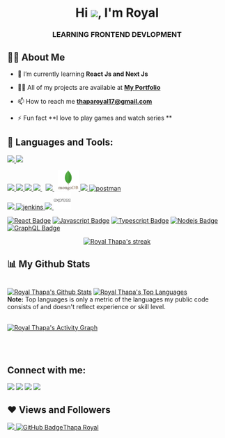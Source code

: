 
<h1 align="center">Hi <img src="https://raw.githubusercontent.com/MartinHeinz/MartinHeinz/master/wave.gif" width="30px">, I'm Royal</h1>
<h3 align="center">LEARNING FRONTEND DEVLOPMENT</h3>


## 🙋‍♂️ About Me


- 🌱 I’m currently learning **React Js and Next Js**


- 👨‍💻 All of my projects are available at **[My Portfolio](https://github.com/thapaRoyal?tab=repositories)**

- 📫 How to reach me **thaparoyal17@gmail.com**

- ⚡ Fun fact **I love to play games and watch series **
 
## 🚀 Languages and Tools:

<p align="left"> 

  <a href="https://www.w3.org/html/" target="_blank"> <img src="https://img.icons8.com/color/48/000000/html-5.png"/> </a> 
    <a href="https://www.w3schools.com/css/" target="_blank"> <img src="https://img.icons8.com/color/48/000000/css3.png"/> </a> 
  
  <a href="https://developer.mozilla.org/en-US/docs/Web/JavaScript" target="_blank"> <img src="https://img.icons8.com/color/48/000000/javascript.png"/> </a> 
    <a href="https://getbootstrap.com" target="_blank"> <img src="https://img.icons8.com/color/48/000000/bootstrap.png"/> </a> 
    <a href="https://www.python.org" target="_blank"> <img src="https://img.icons8.com/color/48/000000/python.png"/> </a> 
    <a style="padding-right:8px;" href="https://nodejs.org" target="_blank"> <img src="https://img.icons8.com/color/48/000000/nodejs.png"/> </a> 
    <a style="padding-right:8px;" href="https://www.mysql.com/" target="_blank"> <img src="https://img.icons8.com/fluent/50/000000/mysql-logo.png"/> </a>
    <a href="https://www.mongodb.com/" target="_blank"> <img src="https://raw.githubusercontent.com/devicons/devicon/master/icons/mongodb/mongodb-original-wordmark.svg" alt="mongodb" width="48" height="48"/> </a> 
    <a href="https://firebase.google.com/" target="_blank"> <img src="https://img.icons8.com/color/48/000000/firebase.png"/> </a> 
    <a href="https://postman.com" target="_blank"> <img src="https://www.vectorlogo.zone/logos/getpostman/getpostman-icon.svg" alt="postman" width="45" height="45"/> </a>   
    <a href="https://git-scm.com/" target="_blank"> <img src="https://img.icons8.com/color/48/000000/git.png"/> </a> 
    <a href="https://www.jenkins.io" target="_blank"> <img src="https://www.vectorlogo.zone/logos/jenkins/jenkins-icon.svg" alt="jenkins" width="48" height="48"/> </a> 
    <a href="https://redux.js.org" target="_blank"> <img src="https://img.icons8.com/color/48/000000/redux.png"/> </a>
    <a href="https://expressjs.com" target="_blank"> <img src="https://raw.githubusercontent.com/devicons/devicon/master/icons/express/express-original-wordmark.svg" alt="express" width="40" height="40"/> </a>
</p>

[![React Badge](https://img.shields.io/badge/-React-61DBFB?style=for-the-badge&labelColor=black&logo=react&logoColor=61DBFB)](#)  [![Javascript Badge](https://img.shields.io/badge/-Javascript-F0DB4F?style=for-the-badge&labelColor=black&logo=javascript&logoColor=F0DB4F)](#) [![Typescript Badge](https://img.shields.io/badge/-Typescript-007acc?style=for-the-badge&labelColor=black&logo=typescript&logoColor=007acc)](#) [![Nodejs Badge](https://img.shields.io/badge/-Nodejs-3C873A?style=for-the-badge&labelColor=black&logo=node.js&logoColor=3C873A)](#) [![GraphQL Badge](https://img.shields.io/badge/-GraphQl-e535ab?style=for-the-badge&labelColor=black&logo=node.js&logoColor=e535ab)](#)
<br/>

<p align="center">
    <a href="https://github.com/thapaRoyal/github-readme-streak-stats">
        <img title="🔥 Get streak stats for your profile at git.io/streak-stats" alt="Royal Thapa's streak" src="https://github-readme-streak-stats.herokuapp.com/?user=thapaRoyal&theme=black-ice&hide_border=true&stroke=0000&background=060A0CD0"/>
    </a>
</p>

## 📊 My Github Stats

  <br/>
    <a href="https://github.com/thapaRoyal/github-readme-stats"><img alt="Royal Thapa's Github Stats" src="https://github-readme-stats.vercel.app/api?username=thapaRoyal&show_icons=true&count_private=true&theme=react&hide_border=true&bg_color=0D1117" /></a>
  <a href="https://github.com/thapaRoyal/github-readme-stats"><img alt="Royal Thapa's Top Languages" src="https://github-readme-stats.vercel.app/api/top-langs/?username=thapaRoyal&langs_count=8&count_private=true&layout=compact&theme=react&hide_border=true&bg_color=0D1117" /></a>
  <br/>
  <b>Note:</b> Top languages is only a metric of the languages my public code consists of and doesn't reflect experience or skill level.


<br/>
<br/>

<a href="https://github.com/thapaRoyal/github-readme-activity-graph"><img alt="Royal Thapa's Activity Graph" src="https://activity-graph.herokuapp.com/graph?username=thapaRoyal&bg_color=0D1117&color=5BCDEC&line=5BCDEC&point=FFFFFF&hide_border=true" /></a>

<br/>
<br/>

## Connect with me:
<p align="left">

<a href = "https://www.linkedin.com/in/thapa-royal-940019207/"><img src="https://img.icons8.com/fluent/48/000000/linkedin.png"/></a>
<a href = "https://twitter.com/RoyalThapa8"><img src="https://img.icons8.com/fluent/48/000000/twitter.png"/></a>
<a href = "https://www.instagram.com/_thapa_royal/"><img src="https://img.icons8.com/fluent/48/000000/instagram-new.png"/></a>
<a href = "https://www.facebook.com/thapa.royal.988/"><img src="https://img.icons8.com/fluent/48/000000/facebook-new.png"/></a>

  

</p>

## ❤ Views and Followers
<a href="https://github.com/Meghna-DAS/github-profile-views-counter">
    <img src="https://komarev.com/ghpvc/?username=thapaRoyal">
</a>
<a href="https://github.com/thapaRoyal?tab=followers"><img src="https://img.shields.io/github/followers/thapaRoyal?label=Followers&style=social" alt="GitHub Badge">Thapa Royal</a>



